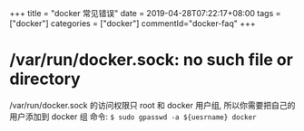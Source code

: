 +++
title = "docker 常见错误"
date = 2019-04-28T07:22:17+08:00
tags = ["docker"]
categories = ["docker"]
commentId="docker-faq"
+++

# /var/run/docker.sock: no such file or directory
/var/run/docker.sock 的访问权限只 root 和 docker 用户组, 所以你需要把自己的用户添加到 docker 组
命令: `$ sudo gpasswd -a ${uesrname} docker`